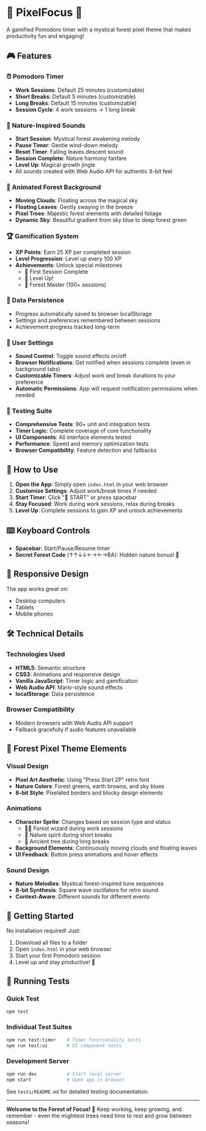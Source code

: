 # 🌲 PixelFocus 🌲

A gamified Pomodoro timer with a mystical forest pixel theme that makes productivity fun and engaging!

## 🎮 Features

### ⏰ Pomodoro Timer
- **Work Sessions**: Default 25 minutes (customizable)
- **Short Breaks**: Default 5 minutes (customizable)
- **Long Breaks**: Default 15 minutes (customizable)
- **Session Cycle**: 4 work sessions → 1 long break

### 🎵 Nature-Inspired Sounds
- **Start Session**: Mystical forest awakening melody
- **Pause Timer**: Gentle wind-down melody
- **Reset Timer**: Falling leaves descent sound
- **Session Complete**: Nature harmony fanfare
- **Level Up**: Magical growth jingle
- All sounds created with Web Audio API for authentic 8-bit feel

### 🎨 Animated Forest Background
- **Moving Clouds**: Floating across the magical sky
- **Floating Leaves**: Gently swaying in the breeze
- **Pixel Trees**: Majestic forest elements with detailed foliage
- **Dynamic Sky**: Beautiful gradient from sky blue to deep forest green

### 🏆 Gamification System
- **XP Points**: Earn 25 XP per completed session
- **Level Progression**: Level up every 100 XP
- **Achievements**: Unlock special milestones
  - 🌱 First Session Complete
  - 🌿 Level Up!
  - 🌳 Forest Master (100+ sessions)

### 💾 Data Persistence
- Progress automatically saved to browser localStorage
- Settings and preferences remembered between sessions
- Achievement progress tracked long-term

### 🔧 User Settings
- **Sound Control**: Toggle sound effects on/off
- **Browser Notifications**: Get notified when sessions complete (even in background tabs)
- **Customizable Timers**: Adjust work and break durations to your preference
- **Automatic Permissions**: App will request notification permissions when needed

### 🧪 Testing Suite
- **Comprehensive Tests**: 90+ unit and integration tests
- **Timer Logic**: Complete coverage of core functionality
- **UI Components**: All interface elements tested
- **Performance**: Speed and memory optimization tests
- **Browser Compatibility**: Feature detection and fallbacks

## 🚀 How to Use

1. **Open the App**: Simply open `index.html` in your web browser
2. **Customize Settings**: Adjust work/break times if needed
3. **Start Timer**: Click "🚀 START" or press spacebar
4. **Stay Focused**: Work during work sessions, relax during breaks
5. **Level Up**: Complete sessions to gain XP and unlock achievements

## ⌨️ Keyboard Controls

- **Spacebar**: Start/Pause/Resume timer
- **Secret Forest Code** (↑↑↓↓←→←→BA): Hidden nature bonus! 🌲

## 📱 Responsive Design

The app works great on:
- Desktop computers
- Tablets
- Mobile phones

## 🛠️ Technical Details

### Technologies Used
- **HTML5**: Semantic structure
- **CSS3**: Animations and responsive design
- **Vanilla JavaScript**: Timer logic and gamification
- **Web Audio API**: Mario-style sound effects
- **localStorage**: Data persistence

### Browser Compatibility
- Modern browsers with Web Audio API support
- Fallback gracefully if audio features unavailable

## 🌲 Forest Pixel Theme Elements

### Visual Design
- **Pixel Art Aesthetic**: Using "Press Start 2P" retro font
- **Nature Colors**: Forest greens, earth browns, and sky blues
- **8-bit Style**: Pixelated borders and blocky design elements

### Animations
- **Character Sprite**: Changes based on session type and status
  - 🧙‍♂️ Forest wizard during work sessions
  - 🌿 Nature spirit during short breaks
  - 🌳 Ancient tree during long breaks
- **Background Elements**: Continuously moving clouds and floating leaves
- **UI Feedback**: Button press animations and hover effects

### Sound Design
- **Nature Melodies**: Mystical forest-inspired tune sequences
- **8-bit Synthesis**: Square wave oscillators for retro sound
- **Context-Aware**: Different sounds for different events

## 🏁 Getting Started

No installation required! Just:

1. Download all files to a folder
2. Open `index.html` in your web browser
3. Start your first Pomodoro session
4. Level up and stay productive! 🌲

## 🧪 Running Tests

### Quick Test
```bash
npm test
```

### Individual Test Suites
```bash
npm run test:timer    # Timer functionality tests
npm run test:ui       # UI component tests
```

### Development Server
```bash
npm run dev           # Start local server
npm start             # Open app in browser
```

See `tests/README.md` for detailed testing documentation.

---

**Welcome to the Forest of Focus! 🌲** Keep working, keep growing, and remember - even the mightiest trees need time to rest and grow between seasons!
